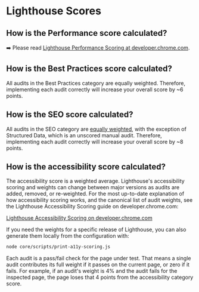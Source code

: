# Lighthouse Scores

## How is the Performance score calculated?

➡️ Please read [Lighthouse Performance Scoring at developer.chrome.com](https://developer.chrome.com/docs/lighthouse/performance/performance-scoring/).

## How is the Best Practices score calculated?

All audits in the Best Practices category are equally weighted. Therefore, implementing each audit correctly will increase your overall score by ~6 points.

## How is the SEO score calculated?

All audits in the SEO category are [equally weighted](https://github.com/GoogleChrome/lighthouse/blob/main/core/config/default-config.js#:~:text=%7D%2C-,%27seo%27%3A,-%7B), with the exception of Structured Data, which is an unscored manual audit. Therefore, implementing each audit correctly will increase your overall score by ~8 points.


## How is the accessibility score calculated?

<!-- To regenerate score weights, run `node core/scripts/print-a11y-scoring.js` -->

The accessibility score is a weighted average. Lighthouse's
accessibility scoring and weights can change between major versions as
audits are added, removed, or re-weighted. For the most up-to-date
explanation of how accessibility scoring works, and the canonical list
of audit weights, see the Lighthouse Accessibility Scoring guide on
developer.chrome.com:

[Lighthouse Accessibility Scoring on developer.chrome.com](https://developer.chrome.com/docs/lighthouse/accessibility/scoring)

If you need the weights for a specific release of Lighthouse, you can
also generate them locally from the configuration with:

```bash
node core/scripts/print-a11y-scoring.js
```

Each audit is a pass/fail check for the page under test. That means a
single audit contributes its full weight if it passes on the current
page, or zero if it fails. For example, if an audit's weight is 4% and
the audit fails for the inspected page, the page loses that 4 points
from the accessibility category score.
